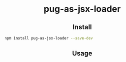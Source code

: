 <div align="center">
  <h1>pug-as-jsx-loader</h1>
</div>

<h2 align="center">Install</h2>

```bash
npm install pug-as-jsx-loader --save-dev
```

<h2 align="center">Usage</h2>
